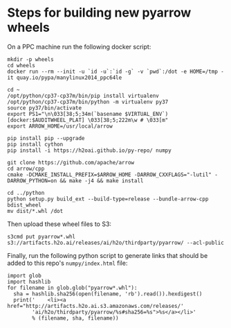 # Steps for building new pyarrow wheels

On a PPC machine run the following docker script:
```
mkdir -p wheels 
cd wheels
docker run --rm --init -u `id -u`:`id -g` -v `pwd`:/dot -e HOME=/tmp -it quay.io/pypa/manylinux2014_ppc64le

cd ~
/opt/python/cp37-cp37m/bin/pip install virtualenv
/opt/python/cp37-cp37m/bin/python -m virtualenv py37
source py37/bin/activate
export PS1="\n\033[38;5;34m(`basename $VIRTUAL_ENV`) [docker:$AUDITWHEEL_PLAT] \033[38;5;222m\w # \033[m"
export ARROW_HOME=/usr/local/arrow

pip install pip --upgrade
pip install cython
pip install -i https://h2oai.github.io/py-repo/ numpy

git clone https://github.com/apache/arrow
cd arrow/cpp
cmake -DCMAKE_INSTALL_PREFIX=$ARROW_HOME -DARROW_CXXFLAGS="-lutil" -DARROW_PYTHON=on && make -j4 && make install

cd ../python
python setup.py build_ext --build-type=release --bundle-arrow-cpp bdist_wheel
mv dist/*.whl /dot
```

Then upload these wheel files to S3:
```
s3cmd put pyarrow*.whl s3://artifacts.h2o.ai/releases/ai/h2o/thirdparty/pyarrow/ --acl-public
```

Finally, run the following python script to generate links that should be added to this repo's `numpy/index.html` file:
```
import glob
import hashlib
for filename in glob.glob("pyarrow*.whl"):
  sha = hashlib.sha256(open(filename, 'rb').read()).hexdigest()
  print('    <li><a href="http://artifacts.h2o.ai.s3.amazonaws.com/releases/'
        'ai/h2o/thirdparty/pyarrow/%s#sha256=%s">%s</a></li>'
        % (filename, sha, filename))
```
